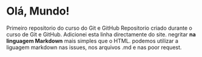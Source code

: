 # Olá, Mundo!
 Primeiro repositorio do curso do Git e GitHub
 Repositorio criado durante o curso de Git e GitHub.
Adicionei esta linha directamente do site.
negritar **na linguagem Markdown** mais simples que o HTML.
podemos utilizar a liguagem markdown nas issues, nos arquivos .md e nas poor request.
